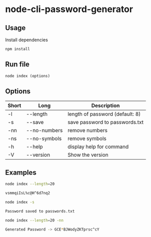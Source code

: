 # node-cli-password-generator

## Usage

Install dependencies

`npm install`

## Run file

`node index (options)`

## Options

| Short | Long              | Description                     |
| ----- | ----------------- | ------------------------------- |
| -l    | --length <number> | length of password (default: 8) |
| -s    | --save            | save password to passwords.txt  |
| -nn   | --no-numbers      | remove numbers                  |
| -ns   | --no-symbols      | remove symbols                  |
| -h    | --help            | display help for command        |
| -V    | --version         | Show the version                |

## Examples

```sh
node index --length=20

vsmmqiIsL%c@H^6d7nq2
```

```sh
node index -s

Password saved to passwords.txt
```

```sh
node index --length=20 -nn

Generated Password -> GCE*BJWodyZKTprsc^cY
```
